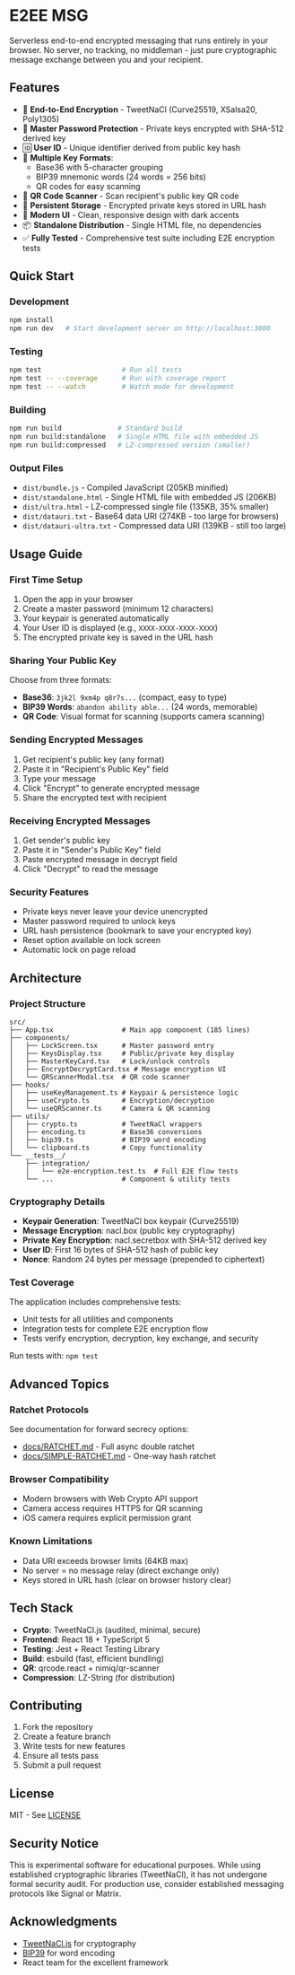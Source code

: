 # E2EE MSG

Serverless end-to-end encrypted messaging that runs entirely in your browser. No server, no tracking, no middleman - just pure cryptographic message exchange between you and your recipient.

## Features

- 🔐 **End-to-End Encryption** - TweetNaCl (Curve25519, XSalsa20, Poly1305)
- 🔑 **Master Password Protection** - Private keys encrypted with SHA-512 derived key
- 🆔 **User ID** - Unique identifier derived from public key hash
- 📝 **Multiple Key Formats**:
  - Base36 with 5-character grouping
  - BIP39 mnemonic words (24 words = 256 bits)
  - QR codes for easy scanning
- 📸 **QR Code Scanner** - Scan recipient's public key QR code
- 💾 **Persistent Storage** - Encrypted private keys stored in URL hash
- 🎨 **Modern UI** - Clean, responsive design with dark accents
- 📦 **Standalone Distribution** - Single HTML file, no dependencies
- ✅ **Fully Tested** - Comprehensive test suite including E2E encryption tests

## Quick Start

### Development
```bash
npm install
npm run dev   # Start development server on http://localhost:3000
```

### Testing
```bash
npm test                    # Run all tests
npm test -- --coverage      # Run with coverage report
npm test -- --watch         # Watch mode for development
```

### Building

```bash
npm run build              # Standard build
npm run build:standalone   # Single HTML file with embedded JS
npm run build:compressed   # LZ-compressed version (smaller)
```

### Output Files
- `dist/bundle.js` - Compiled JavaScript (205KB minified)
- `dist/standalone.html` - Single HTML file with embedded JS (206KB)
- `dist/ultra.html` - LZ-compressed single file (135KB, 35% smaller)
- `dist/datauri.txt` - Base64 data URI (274KB - too large for browsers)
- `dist/datauri-ultra.txt` - Compressed data URI (139KB - still too large)


## Usage Guide

### First Time Setup
1. Open the app in your browser
2. Create a master password (minimum 12 characters)
3. Your keypair is generated automatically
4. Your User ID is displayed (e.g., `XXXX-XXXX-XXXX-XXXX`)
5. The encrypted private key is saved in the URL hash

### Sharing Your Public Key
Choose from three formats:
- **Base36**: `3jk2l 9xm4p q8r7s...` (compact, easy to type)
- **BIP39 Words**: `abandon ability able...` (24 words, memorable)
- **QR Code**: Visual format for scanning (supports camera scanning)

### Sending Encrypted Messages
1. Get recipient's public key (any format)
2. Paste it in "Recipient's Public Key" field
3. Type your message
4. Click "Encrypt" to generate encrypted message
5. Share the encrypted text with recipient

### Receiving Encrypted Messages
1. Get sender's public key
2. Paste it in "Sender's Public Key" field
3. Paste encrypted message in decrypt field
4. Click "Decrypt" to read the message

### Security Features
- Private keys never leave your device unencrypted
- Master password required to unlock keys
- URL hash persistence (bookmark to save your encrypted key)
- Reset option available on lock screen
- Automatic lock on page reload

## Architecture

### Project Structure
```
src/
├── App.tsx                 # Main app component (185 lines)
├── components/            
│   ├── LockScreen.tsx      # Master password entry
│   ├── KeysDisplay.tsx     # Public/private key display
│   ├── MasterKeyCard.tsx   # Lock/unlock controls
│   ├── EncryptDecryptCard.tsx # Message encryption UI
│   └── QRScannerModal.tsx  # QR code scanner
├── hooks/
│   ├── useKeyManagement.ts # Keypair & persistence logic
│   ├── useCrypto.ts        # Encryption/decryption
│   └── useQRScanner.ts     # Camera & QR scanning
├── utils/
│   ├── crypto.ts           # TweetNaCl wrappers
│   ├── encoding.ts         # Base36 conversions
│   ├── bip39.ts            # BIP39 word encoding
│   └── clipboard.ts        # Copy functionality
└── __tests__/
    ├── integration/
    │   └── e2e-encryption.test.ts  # Full E2E flow tests
    └── ...                 # Component & utility tests
```

### Cryptography Details

- **Keypair Generation**: TweetNaCl box keypair (Curve25519)
- **Message Encryption**: nacl.box (public key cryptography)
- **Private Key Encryption**: nacl.secretbox with SHA-512 derived key
- **User ID**: First 16 bytes of SHA-512 hash of public key
- **Nonce**: Random 24 bytes per message (prepended to ciphertext)

### Test Coverage

The application includes comprehensive tests:
- Unit tests for all utilities and components
- Integration tests for complete E2E encryption flow
- Tests verify encryption, decryption, key exchange, and security

Run tests with: `npm test`

## Advanced Topics

### Ratchet Protocols
See documentation for forward secrecy options:
- [docs/RATCHET.md](docs/RATCHET.md) - Full async double ratchet
- [docs/SIMPLE-RATCHET.md](docs/SIMPLE-RATCHET.md) - One-way hash ratchet

### Browser Compatibility
- Modern browsers with Web Crypto API support
- Camera access requires HTTPS for QR scanning
- iOS camera requires explicit permission grant

### Known Limitations
- Data URI exceeds browser limits (64KB max)
- No server = no message relay (direct exchange only)
- Keys stored in URL hash (clear on browser history clear)

## Tech Stack

- **Crypto**: TweetNaCl.js (audited, minimal, secure)
- **Frontend**: React 18 + TypeScript 5
- **Testing**: Jest + React Testing Library
- **Build**: esbuild (fast, efficient bundling)
- **QR**: qrcode.react + nimiq/qr-scanner
- **Compression**: LZ-String (for distribution)

## Contributing

1. Fork the repository
2. Create a feature branch
3. Write tests for new features
4. Ensure all tests pass
5. Submit a pull request

## License

MIT - See [LICENSE](LICENSE)

## Security Notice

This is experimental software for educational purposes. While using established cryptographic libraries (TweetNaCl), it has not undergone formal security audit. For production use, consider established messaging protocols like Signal or Matrix.

## Acknowledgments

- [TweetNaCl.js](https://github.com/dchest/tweetnacl-js) for cryptography
- [BIP39](https://github.com/bitcoin/bips/blob/master/bip-0039.mediawiki) for word encoding
- React team for the excellent framework
